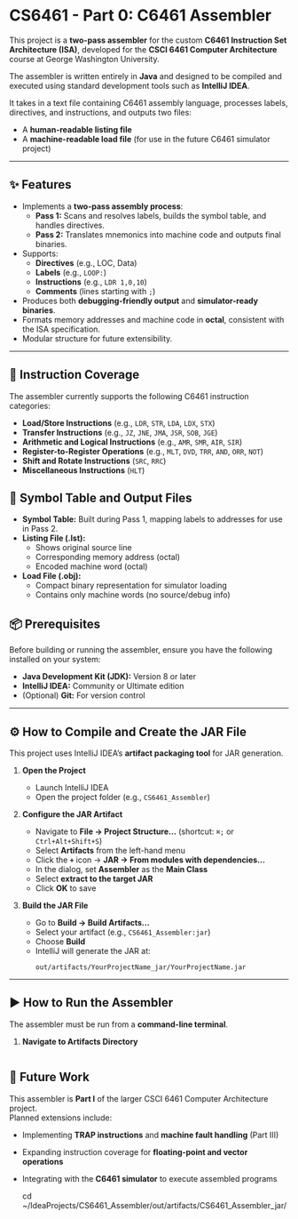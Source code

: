 # CS6461 - Part 0: C6461 Assembler

This project is a **two-pass assembler** for the custom **C6461 Instruction Set Architecture (ISA)**, developed for the **CSCI 6461 Computer Architecture** course at George Washington University.

The assembler is written entirely in **Java** and designed to be compiled and executed using standard development tools such as **IntelliJ IDEA**.

It takes in a text file containing C6461 assembly language, processes labels, directives, and instructions, and outputs two files:

- A **human-readable listing file**
- A **machine-readable load file** (for use in the future C6461 simulator project)

---

## ✨ Features
- Implements a **two-pass assembly process**:
    - **Pass 1:** Scans and resolves labels, builds the symbol table, and handles directives.
    - **Pass 2:** Translates mnemonics into machine code and outputs final binaries.
- Supports:
    - **Directives** (e.g., LOC, Data)
    - **Labels** (e.g., `LOOP:`)
    - **Instructions** (e.g., `LDR 1,0,10`)
    - **Comments** (lines starting with `;`)
- Produces both **debugging-friendly output** and **simulator-ready binaries**.
- Formats memory addresses and machine code in **octal**, consistent with the ISA specification.
- Modular structure for future extensibility.

---

## 🧩 Instruction Coverage
The assembler currently supports the following C6461 instruction categories:
- **Load/Store Instructions** (e.g., `LDR`, `STR`, `LDA`, `LDX`, `STX`)
- **Transfer Instructions** (e.g., `JZ`, `JNE`, `JMA`, `JSR`, `SOB`, `JGE`)
- **Arithmetic and Logical Instructions** (e.g., `AMR`, `SMR`, `AIR`, `SIR`)
- **Register-to-Register Operations** (e.g., `MLT`, `DVD`, `TRR`, `AND`, `ORR`, `NOT`)
- **Shift and Rotate Instructions** (`SRC`, `RRC`)
- **Miscellaneous Instructions** (`HLT`)

## 📑 Symbol Table and Output Files
- **Symbol Table:** Built during Pass 1, mapping labels to addresses for use in Pass 2.
- **Listing File (.lst):** 
  - Shows original source line
  - Corresponding memory address (octal)
  - Encoded machine word (octal)
- **Load File (.obj):**
  - Compact binary representation for simulator loading
  - Contains only machine words (no source/debug info)

## 📦 Prerequisites
Before building or running the assembler, ensure you have the following installed on your system:

- **Java Development Kit (JDK):** Version 8 or later
- **IntelliJ IDEA:** Community or Ultimate edition
- (Optional) **Git:** For version control

---

## ⚙️ How to Compile and Create the JAR File
This project uses IntelliJ IDEA’s **artifact packaging tool** for JAR generation.

1. **Open the Project**
    - Launch IntelliJ IDEA
    - Open the project folder (e.g., `CS6461_Assembler`)

2. **Configure the JAR Artifact**
    - Navigate to **File → Project Structure…** (shortcut: `⌘;` or `Ctrl+Alt+Shift+S`)
    - Select **Artifacts** from the left-hand menu
    - Click the **`+`** icon → **JAR → From modules with dependencies...**
    - In the dialog, set **Assembler** as the **Main Class**
    - Select **extract to the target JAR**
    - Click **OK** to save

3. **Build the JAR File**
    - Go to **Build → Build Artifacts…**
    - Select your artifact (e.g., `CS6461_Assembler:jar`)
    - Choose **Build**
    - IntelliJ will generate the JAR at:
      ```
      out/artifacts/YourProjectName_jar/YourProjectName.jar
      ```

---

## ▶️ How to Run the Assembler
The assembler must be run from a **command-line terminal**.

1. **Navigate to Artifacts Directory**
   ```bash

## 🚀 Future Work
This assembler is **Part I** of the larger CSCI 6461 Computer Architecture project.  
Planned extensions include:
- Implementing **TRAP instructions** and **machine fault handling** (Part III)
- Expanding instruction coverage for **floating-point and vector operations**
- Integrating with the **C6461 simulator** to execute assembled programs

   cd ~/IdeaProjects/CS6461_Assembler/out/artifacts/CS6461_Assembler_jar/
